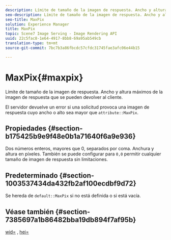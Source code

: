 ```yaml
---
description: Límite de tamaño de la imagen de respuesta. Ancho y altura máximos de la imagen de respuesta que se pueden devolver al cliente.
seo-description: Límite de tamaño de la imagen de respuesta. Ancho y altura máximos de la imagen de respuesta que se pueden devolver al cliente.
seo-title: MaxPix
solution: Experience Manager
title: MaxPix
topic: Scene7 Image Serving - Image Rendering API
uuid: 22c5fac8-1e64-4917-8bb8-69a95ab549cb
translation-type: tm+mt
source-git-commit: 7bc7b3a86fbcdc57cfdc31745fae3afc06e44b15

---
```



# MaxPix{#maxpix}

Límite de tamaño de la imagen de respuesta. Ancho y altura máximos de la imagen de respuesta que se pueden devolver al cliente.

El servidor devuelve un error si una solicitud provoca una imagen de respuesta cuyo ancho o alto sea mayor que `attribute::MaxPix`.

## Propiedades {#section-b175425b9e9f48e0b1a71640f6a9e936}

Dos números enteros, mayores que 0, separados por coma. Anchura y altura en píxeles. También se puede configurar para `0,0` permitir cualquier tamaño de imagen de respuesta sin limitaciones.

## Predeterminado {#section-1003537434da432fb2af100ecdbf9d72}

Se hereda de `default::MaxPix` si no está definida o si está vacía.

## Véase también {#section-7385697a1b86482bba19db894f7af95b}

[wid=](../../../../../is-api/http-ref/image-serving-api-ref/c-http-protocol-reference/c-command-reference/r-is-http-wid.md#reference-bfeadcb67bf4485f851eb21345527e47) , [hei=](../../../../../is-api/http-ref/image-serving-api-ref/c-http-protocol-reference/c-command-reference/r-is-http-hei.md#reference-6d6f556ccc0e4b98a815e8a5c1944a96)
